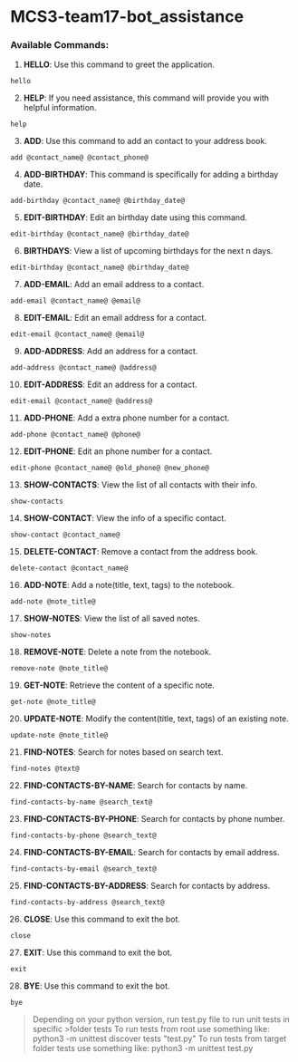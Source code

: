 # MCS3-team17-bot_assistance

### Available Commands:

1. **HELLO**: Use this command to greet the application.

```
hello
```

2. **HELP**: If you need assistance, this command will provide you with helpful information.

```
help
```

3. **ADD**: Use this command to add an contact to your address book.

```
add @contact_name@ @contact_phone@
```

4. **ADD-BIRTHDAY**: This command is specifically for adding a birthday date.

```
add-birthday @contact_name@ @birthday_date@
```

5. **EDIT-BIRTHDAY**: Edit an birthday date using this command.

```
edit-birthday @contact_name@ @birthday_date@
```

6. **BIRTHDAYS**: View a list of upcoming birthdays for the next n days.

```
edit-birthday @contact_name@ @birthday_date@
```

7. **ADD-EMAIL**: Add an email address to a contact.

```
add-email @contact_name@ @email@
```

8. **EDIT-EMAIL**: Edit an email address for a contact.

```
edit-email @contact_name@ @email@
```

9. **ADD-ADDRESS**: Add an address for a contact.

```
add-address @contact_name@ @address@
```

10. **EDIT-ADDRESS**: Edit an address for a contact.

```
edit-email @contact_name@ @address@
```

11. **ADD-PHONE**: Add a extra phone number for a contact.

```
add-phone @contact_name@ @phone@
```

12. **EDIT-PHONE**: Edit an phone number for a contact.

```
edit-phone @contact_name@ @old_phone@ @new_phone@
```

13. **SHOW-CONTACTS**: View the list of all contacts with their info.

```
show-contacts
```

14. **SHOW-CONTACT**: View the info of a specific contact.

```
show-contact @contact_name@
```

15. **DELETE-CONTACT**: Remove a contact from the address book.

```
delete-contact @contact_name@
```

16. **ADD-NOTE**: Add a note(title, text, tags) to the notebook.

```
add-note @note_title@
```

17. **SHOW-NOTES**: View the list of all saved notes.

```
show-notes
```

18. **REMOVE-NOTE**: Delete a note from the notebook.

```
remove-note @note_title@
```

19. **GET-NOTE**: Retrieve the content of a specific note.

```
get-note @note_title@
```

20. **UPDATE-NOTE**: Modify the content(title, text, tags) of an existing note.

```
update-note @note_title@
```

21. **FIND-NOTES**: Search for notes based on search text.

```
find-notes @text@
```

22. **FIND-CONTACTS-BY-NAME**: Search for contacts by name.

```
find-contacts-by-name @search_text@
```

23. **FIND-CONTACTS-BY-PHONE**: Search for contacts by phone number.

```
find-contacts-by-phone @search_text@
```

24. **FIND-CONTACTS-BY-EMAIL**: Search for contacts by email address.

```
find-contacts-by-email @search_text@
```

25. **FIND-CONTACTS-BY-ADDRESS**: Search for contacts by address.

```
find-contacts-by-address @search_text@
```

26. **CLOSE**: Use this command to exit the bot.

```
close
```

27. **EXIT**: Use this command to exit the bot.

```
exit
```

28. **BYE**: Use this command to exit the bot.

```
bye
```

> Depending on your python version, run test.py file to run unit tests in specific >folder tests
> To run tests from root use something like:
> python3 -m unittest discover tests "test.py"
> To run tests from target folder tests use something like:
> python3 -m unittest test.py
